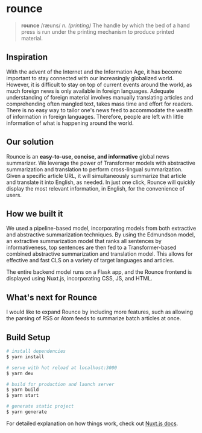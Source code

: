 # rounce

> **rounce** /ræuns/
> *n. (printing)* The handle by which the bed of a hand press is run under the printing mechanism to produce printed material.

## Inspiration
With the advent of the Internet and the Information Age, it has become important to stay connected with our increasingly globalized world. However, it is difficult to stay on top of current events around the world, as much foreign news is only available in foreign languages. Adequate understanding of foreign material involves manually translating articles and comprehending often mangled text, takes mass time and effort for readers. There is no easy way to tailor one's news feed to accommodate the wealth of information in foreign languages. Therefore, people are left with little information of what is happening around the world.

## Our solution
Rounce is an **easy-to-use, concise, and informative** global news summarizer. We leverage the power of Transformer models with abstractive summarization and translation to perform cross-lingual summarization. Given a specific article URL, it will simultaneously summarize that article and translate it into English, as needed. In just one click, Rounce will quickly display the most relevant information, in English, for the convenience of users.

## How we built it
We used a pipeline-based model, incorporating models from both extractive and abstractive summarization techniques. By using the Edmundson model, an extractive summarization model that ranks all sentences by informativeness, top sentences are then fed to a Transformer-based combined abstractive summarization and translation model. This allows for effective and fast CLS on a variety of target languages and articles. 

The entire backend model runs on a Flask app, and the Rounce frontend is displayed using Nuxt.js, incorporating CSS, JS, and HTML.

## What's next for Rounce
I would like to expand Rounce by including more features, such as allowing the parsing of RSS or Atom feeds to summarize batch articles at once.

## Build Setup

```bash
# install dependencies
$ yarn install

# serve with hot reload at localhost:3000
$ yarn dev

# build for production and launch server
$ yarn build
$ yarn start

# generate static project
$ yarn generate
```

For detailed explanation on how things work, check out [Nuxt.js docs](https://nuxtjs.org).
